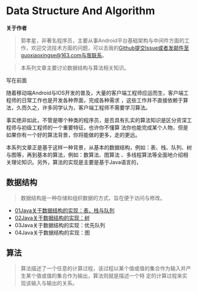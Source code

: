 # Data Structure And Algorithm

**关于作者**

>郭孝星，非著名程序员，主要从事Android平台基础架构与中间件方面的工作，欢迎交流技术方面的问题，可以去我的[Github](https://github.com/guoxiaoxing)提交Issue或者发邮件至guoxiaoxingse@163.com与我联系。

>本系列文章主要讨论数据结构与算法相关知识。

写在前面

随着移动端Android与IOS开发的普及，大量的客户端工程师应运而生，客户端工程师的日常工作也是开发各种界面，完成各种需求
，这些工作并不直接依赖于算法，久而久之，许多同学认为，客户端工程师不需要学习算法。

事实绝非如此，不管是哪个种类的程序员，是否具有扎实的算法知识是区分资深工程师与初级工程师的一个重要特征，也许你不懂算
法你也能完成某个人物，但是如果你有一个好的算法背景，你将能做的更多，走的更远。

本系列文章正是基于这样一种背景，从基本的数据结构，例如：表、栈、队列、树与图等，再到基本的算法，例如：数算法、图算法
、多线程算法等全面地介绍相关理论知识。另外，算法的实现是主要是基于Java语言的，

## 数据结构

>数据结构是一种存储和组织数据的方式，旨在便于访问与修改。

- [01Java关于数据结构的实现：表、栈与队列](https://github.com/guoxiaoxing/data-structure-and-algorithm/blob/master/doc/数据结构/01Java关于数据结构的实现：表、栈与队列.md)
- [02Java关于数据结构的实现：树](https://github.com/guoxiaoxing/data-structure-and-algorithm/blob/master/doc/数据结构/01Java关于数据结构的实现：树.md)
- 03Java关于数据结构的实现：优先队列
- 04Java关于数据结构的实现：图

## 算法

>算法描述了一个任意的计算过程，该过程以某个值或值的集合作为输入并产生某个值或值的集合作为输出，算法则就是描述一个特
定的计算过程来实现该输入与输出的关系。